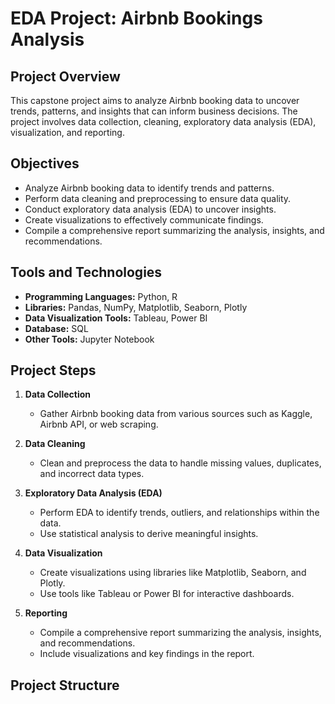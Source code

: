 # EDA Project: Airbnb Bookings Analysis

## Project Overview

This capstone project aims to analyze Airbnb booking data to uncover trends, patterns, and insights that can inform business decisions. The project involves data collection, cleaning, exploratory data analysis (EDA), visualization, and reporting.

## Objectives

- Analyze Airbnb booking data to identify trends and patterns.
- Perform data cleaning and preprocessing to ensure data quality.
- Conduct exploratory data analysis (EDA) to uncover insights.
- Create visualizations to effectively communicate findings.
- Compile a comprehensive report summarizing the analysis, insights, and recommendations.

## Tools and Technologies

- **Programming Languages:** Python, R
- **Libraries:** Pandas, NumPy, Matplotlib, Seaborn, Plotly
- **Data Visualization Tools:** Tableau, Power BI
- **Database:** SQL
- **Other Tools:** Jupyter Notebook

## Project Steps

1. **Data Collection**
   - Gather Airbnb booking data from various sources such as Kaggle, Airbnb API, or web scraping.

2. **Data Cleaning**
   - Clean and preprocess the data to handle missing values, duplicates, and incorrect data types.

3. **Exploratory Data Analysis (EDA)**
   - Perform EDA to identify trends, outliers, and relationships within the data.
   - Use statistical analysis to derive meaningful insights.

4. **Data Visualization**
   - Create visualizations using libraries like Matplotlib, Seaborn, and Plotly.
   - Use tools like Tableau or Power BI for interactive dashboards.

5. **Reporting**
   - Compile a comprehensive report summarizing the analysis, insights, and recommendations.
   - Include visualizations and key findings in the report.

## Project Structure

